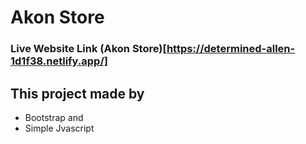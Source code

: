 # Akon Store
### Live Website Link (Akon Store)[https://determined-allen-1d1f38.netlify.app/]
## This project made by 
* Bootstrap and
* Simple Jvascript